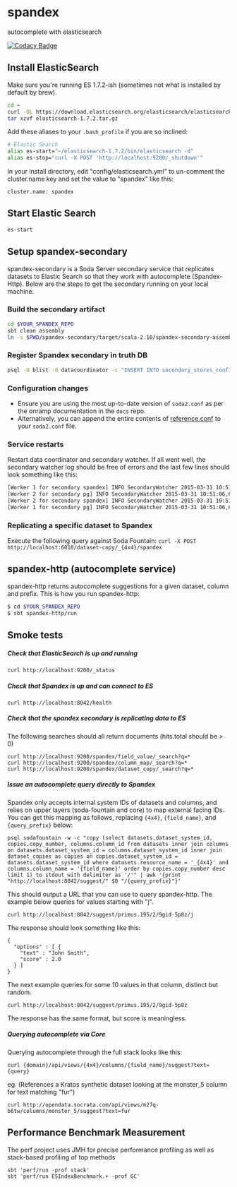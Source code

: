 # spandex
autocomplete with elasticsearch

[![Codacy Badge](https://www.codacy.com/project/badge/821a4d00582d4c4b8a4641ee1ee94393)](https://www.codacy.com/public/johnkrah/spandex)

## Install ElasticSearch
Make sure you're running ES 1.7.2-ish (sometimes not what is installed by default by brew).

```sh
cd ~
curl -OL https://download.elasticsearch.org/elasticsearch/elasticsearch/elasticsearch-1.7.2.tar.gz
tar xzvf elasticsearch-1.7.2.tar.gz
```

Add these aliases to your `.bash_profile` if you are so inclined:

```sh
# Elastic Search
alias es-start="~/elasticsearch-1.7.2/bin/elasticsearch -d"
alias es-stop="curl -X POST 'http://localhost:9200/_shutdown'"
```

In your install directory, edit "config/elasticsearch.yml" to un-comment the cluster.name key and set the value to "spandex" like this:
```
cluster.name: spandex
```

## Start Elastic Search
```sh
es-start
```

## Setup spandex-secondary
spandex-secondary is a Soda Server secondary service that replicates datasets to Elastic Search so that they work with autocomplete (Spandex-Http). Below are the steps to get the secondary running on your local machine.

### Build the secondary artifact
```sh
cd $YOUR_SPANDEX_REPO
sbt clean assembly
ln -s $PWD/spandex-secondary/target/scala-2.10/spandex-secondary-assembly-*.jar ~/secondary-stores
```

### Register Spandex secondary in truth DB
```sh
psql -U blist -d datacoordinator -c "INSERT INTO secondary_stores_config (store_id, next_run_time, interval_in_seconds) values ('spandex', now(), 5);"
```

### Configuration changes
* Ensure you are using the most up-to-date version of `soda2.conf` as per the onramp documentation in the `docs` repo.
* Alternatively, you can append the entire contents of [reference.conf](https://github.com/socrata/spandex/blob/master/spandex-common/src/main/resources/reference.conf) to your `soda2.conf` file.

### Service restarts
Restart data coordinator and secondary watcher.
If all went well, the secondary watcher log should be free of errors and the last few lines should look something like this:
```sh
[Worker 1 for secondary spandex] INFO SecondaryWatcher 2015-03-31 10:51:06,661 update-next-runtime: 1ms; [["store-id","spandex"]]
[Worker 2 for secondary pg] INFO SecondaryWatcher 2015-03-31 10:51:06,661 update-next-runtime: 1ms; [["store-id","pg"]]
[Worker 2 for secondary spandex] INFO SecondaryWatcher 2015-03-31 10:51:06,664 update-next-runtime: 30ms; [["store-id","spandex"]]
[Worker 1 for secondary pg] INFO SecondaryWatcher 2015-03-31 10:51:06,664 update-next-runtime: 33ms; [["store-id","pg"]]
```
### Replicating a specific dataset to Spandex
Execute the following query against Soda Fountain:
`curl -X POST http://localhost:6010/dataset-copy/_{4x4}/spandex`

## spandex-http (autocomplete service) ##
spandex-http returns autocomplete suggestions for a given dataset, column and prefix. This is how you run spandex-http:
```sh
$ cd $YOUR_SPANDEX_REPO
$ sbt spandex-http/run
```

## Smoke tests
##### Check that ElasticSearch is up and running
```
curl http://localhost:9200/_status
```

##### Check that Spandex is up and can connect to ES
```
curl http://localhost:8042/health
```

##### Check that the spandex secondary is replicating data to ES
The following searches should all return documents (hits.total should be > 0)
```
curl http://localhost:9200/spandex/field_value/_search?q=*
curl http://localhost:9200/spandex/column_map/_search?q=*
curl http://localhost:9200/spandex/dataset_copy/_search?q=*
```

##### Issue an autocomplete query directly to Spandex
Spandex only accepts internal system IDs of datasets and columns, and relies on upper layers (soda-fountain and core) to map external facing IDs.
You can get this mapping as follows, replacing `{4x4}`, `{field_name}`, and `{query_prefix}` below:
```
psql sodafountain -w -c "copy (select datasets.dataset_system_id, copies.copy_number, columns.column_id from datasets inner join columns on datasets.dataset_system_id = columns.dataset_system_id inner join dataset_copies as copies on copies.dataset_system_id = datasets.dataset_system_id where datasets.resource_name = '_{4x4}' and columns.column_name = '{field_name}' order by copies.copy_number desc limit 1) to stdout with delimiter as '/'" | awk '{print "http://localhost:8042/suggest/" $0 "/{query_prefix}"}'
```
This should output a URL that you can use to query spandex-http. The example below queries for values starting with "j".
```
curl http://localhost:8042/suggest/primus.195/2/9gid-5p8z/j
```

The response should look something like this:
```
{
  "options" : [ {
    "text" : "John Smith",
    "score" : 2.0
  } ]
}
```

The next example queries for some 10 values in that column, distinct but random.
```
curl http://localhost:8042/suggest/primus.195/2/9gid-5p8z
```

The response has the same format, but score is meaningless.

##### Querying autocomplete via Core
Querying autocomplete through the full stack looks like this: 
```
curl {domain}/api/views/{4x4}/columns/{field_name}/suggest?text={query}
```
eg. (References a Kratos synthetic dataset looking at the monster_5 column for text matching "fur")
```
curl http://opendata.socrata.com/api/views/m27q-b6tw/columns/monster_5/suggest?text=fur
```

## Performance Benchmark Measurement
The perf project uses JMH for precise performance profiling as well as stack-based profiling of top methods
```
sbt 'perf/run -prof stack'
sbt 'perf/run ESIndexBenchmark.+ -prof GC'
```
